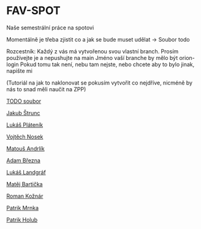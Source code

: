 # FAV-SPOT
Naše semestrální práce na spotovi

Momentálně je třeba zjistit co a jak se bude muset udělat -> Soubor todo

Rozcestník:
Každý z vás má vytvořenou svou vlastní branch. Prosím používejte je a nepushujte na main
Jméno vaší branche by mělo být orion-login
Pokud tomu tak není, nebu tam nejste, nebo chcete aby to bylo jinak, napište mi

(Tutoriál na jak to naklonovat se pokusím vytvořit co nejdříve, nicméně by nás to snad měli naučit na ZPP)

[TODO soubor](todo.md)

[Jakub Štrunc](https://github.com/Holub-Patrik/FAV-SPOT/tree/person/jstrunc)

[Lukáš Pláteník](https://github.com/Holub-Patrik/FAV-SPOT/tree/person/platenik)

[Vojtěch Nosek](https://github.com/Holub-Patrik/FAV-SPOT/tree/person/nosekv)

[Matouš Andrlík](https://github.com/Holub-Patrik/FAV-SPOT/tree/person/matik)

[Adam Března](https://github.com/Holub-Patrik/FAV-SPOT/tree/person/breznaa)

[Lukáš Landgráf](https://github.com/Holub-Patrik/FAV-SPOT/tree/person/langosh)

[Matěj Bartička](https://github.com/Holub-Patrik/FAV-SPOT/tree/person/matejbar)

[Roman Kožnár](https://github.com/Holub-Patrik/FAV-SPOT/tree/person/rkoznar)

[Patrik Mrnka](https://github.com/Holub-Patrik/FAV-SPOT/tree/person/patmrnka)

[Patrik Holub](https://github.com/Holub-Patrik/FAV-SPOT/tree/person/holubpat)
